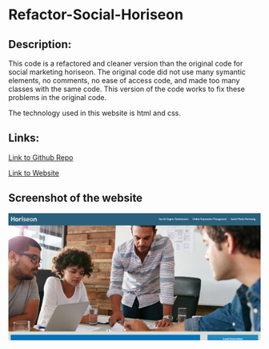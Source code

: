 # Refactor-Social-Horiseon

## Description:
This code is a refactored and cleaner version than the original code for social marketing horiseon.
The original code did not use many symantic elements, no comments, no ease of access code, and made too many classes with the same code.
This version of the code works to fix these problems in the original code.

The technology used in this website is html and css.

## Links:

[Link to Github Repo](https://github.com/Lekashi/Refactor-Social-Horiseon "Link to Github Repo")

[Link to Website](https://lekashi.github.io/Refactor-Social-Horiseon/ "Link to Website")

## Screenshot of the website
![Screenshot of the website](./assets/images/Screenshot%20of%20the%20website.png)